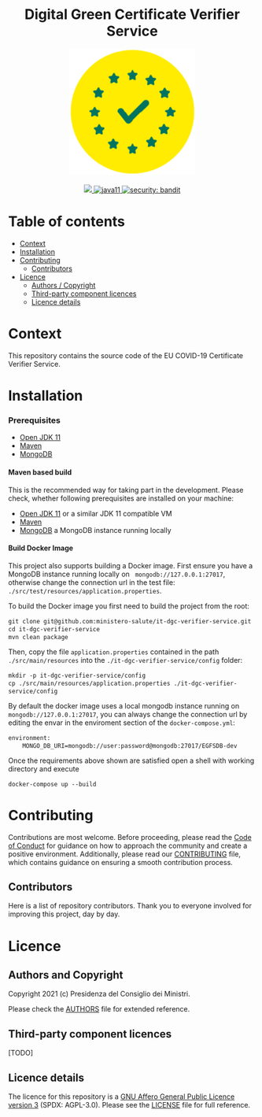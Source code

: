 <h1 align="center">Digital Green Certificate Verifier Service</h1>

<div align="center">
<img width="256" height="256" src="img/logo.png">
</div>

<br />
<div align="center">
    <!-- CoC -->
    <a href="CODE_OF_CONDUCT.md">
      <img src="https://img.shields.io/badge/Contributor%20Covenant-v2.0%20adopted-ff69b4.svg" />
    </a>
    <a href="https://www.oracle.com/java/technologies/javase-jdk11-downloads.html">
      <img alt="java11"
      src="https://img.shields.io/badge/java-11-green">
    </a>
    <a href="https://github.com/PyCQA/bandit">
      <img alt="security: bandit"
      src="https://img.shields.io/badge/security-bandit-yellow.svg">
    </a>
</div>


# Table of contents

- [Context](#context)
- [Installation](#installation)
- [Contributing](#contributing)
  - [Contributors](#contributors)
- [Licence](#licence)
  - [Authors / Copyright](#authors-and-copyright)
  - [Third-party component licences](#third-party-component-licences)
  - [Licence details](#licence-details)


# Context
This repository contains the source code of the EU COVID-19 Certificate Verifier Service.

# Installation

### Prerequisites
 - [Open JDK 11](https://openjdk.java.net) 
 - [Maven](https://maven.apache.org)
 - [MongoDB](https://www.mongodb.com/)

#### Maven based build
This is the recommended way for taking part in the development.
Please check, whether following prerequisites are installed on your machine:
- [Open JDK 11](https://openjdk.java.net) or a similar JDK 11 compatible VM
- [Maven](https://maven.apache.org)
- [MongoDB](https://www.mongodb.com/) a MongoDB instance running locally

#### Build Docker Image
This project also supports building a Docker image.
First ensure you have a MongoDB instance running locally on `` mongodb://127.0.0.1:27017``, otherwise change the connection url in the test file: ```./src/test/resources/application.properties```.

To build the Docker image you first need to build the project from the root:

```shell script
git clone git@github.com:ministero-salute/it-dgc-verifier-service.git
cd it-dgc-verifier-service
mvn clean package 
```
Then, copy the file ``application.properties`` contained in the path ``./src/main/resources`` into the ``./it-dgc-verifier-service/config`` folder:
```shell script
mkdir -p it-dgc-verifier-service/config
cp ./src/main/resources/application.properties ./it-dgc-verifier-service/config
```

By default the docker image uses a local mongodb instance running on  `` mongodb://127.0.0.1:27017``, you can always change the connection url by editing the envar in the enviroment section of the ``docker-compose.yml``:

```
environment:
    MONGO_DB_URI=mongodb://user:password@mongodb:27017/EGFSDB-dev
```

Once the requirements above shown are satisfied open a shell with working directory and execute

```shell script
docker-compose up --build
```

# Contributing
Contributions are most welcome. Before proceeding, please read the [Code of Conduct](./CODE_OF_CONDUCT.md) for guidance on how to approach the community and create a positive environment. Additionally, please read our [CONTRIBUTING](./CONTRIBUTING.md) file, which contains guidance on ensuring a smooth contribution process.

## Contributors
Here is a list of repository contributors. Thank you to everyone involved for improving this project, day by day.

# Licence

## Authors and Copyright

Copyright 2021 (c) Presidenza del Consiglio dei Ministri.

Please check the [AUTHORS](AUTHORS) file for extended reference.

## Third-party component licences

[TODO]

## Licence details

The licence for this repository is a [GNU Affero General Public Licence version 3](https://www.gnu.org/licenses/agpl-3.0.html) (SPDX: AGPL-3.0). Please see the [LICENSE](LICENSE) file for full reference.











